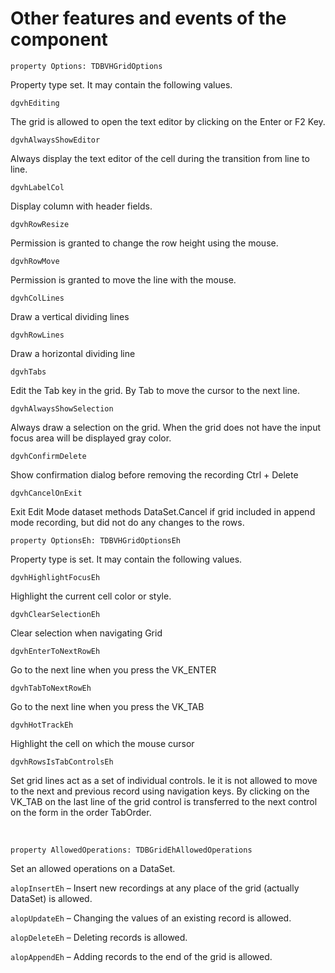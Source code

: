 # Other features and events of the component

`property Options: TDBVHGridOptions`

Property type set. It may contain the following values.

<dl>
<sh>
	
`dgvhEditing`
<dl><sh>The grid is allowed to open the text editor by clicking on the Enter or F2 Key.</sh></dl>
	
`dgvhAlwaysShowEditor`
<dl>
	<sh>Always display the text editor of the cell during the transition from line to line.</sh>
</dl>
	
`dgvhLabelCol`
<dl>
	<sh>Display column with header fields.</sh>
</dl>
	
`dgvhRowResize`
<dl>
	<sh>Permission is granted to change the row height using the mouse.</sh>
</dl>
	
`dgvhRowMove`
<dl>
	<sh>Permission is granted to move the line with the mouse.</sh>
</dl>
	
`dgvhColLines`
<dl>
	<sh>Draw a vertical dividing lines</sh>
</dl>
	
`dgvhRowLines`
<dl>
	<sh>Draw a horizontal dividing line</sh>
</dl>
	
`dgvhTabs`
<dl>
	<sh>Edit the Tab key in the grid. By Tab to move the cursor to the next line.</sh>
</dl>
	
`dgvhAlwaysShowSelection`
<dl>
	<sh>Always draw a selection on the grid. When the grid does not have the input focus area will be displayed gray color.</sh>
</dl>
	
`dgvhConfirmDelete`
<dl>
	<sh>Show confirmation dialog before removing the recording Ctrl + Delete</sh>
</dl>
	
`dgvhCancelOnExit`
<dl>
	<sh>Exit Edit Mode dataset methods DataSet.Cancel if grid included in append mode recording, but did not do any changes to the rows.</sh>
</dl>

</sh>
</dl>

`property OptionsEh: TDBVHGridOptionsEh`

Property type is set. It may contain the following values.

<dl>
<sh>

`dgvhHighlightFocusEh`

<dl>
	<sh>Highlight the current cell color or style.</sh>
</dl>
	
`dgvhClearSelectionEh`

<dl>
	<sh>Clear selection when navigating Grid</sh>
</dl>
	
`dgvhEnterToNextRowEh`

<dl>
	<sh>Go to the next line when you press the VK_ENTER</sh>
</dl>
	
`dgvhTabToNextRowEh`

<dl>
	<sh>Go to the next line when you press the VK_TAB</sh>
</dl>
	
`dgvhHotTrackEh`

<dl>
	<sh>Highlight the cell on which the mouse cursor</sh>
</dl>
	
`dgvhRowsIsTabControlsEh`

<dl>
	<sh>Set grid lines act as a set of individual controls. Ie it is not allowed to move to the next and previous record using navigation keys. By clicking on the VK_TAB on the last line of the grid control is transferred to the next control on the form in the order TabOrder.</sh>
</dl>

</sh>
</dl>
<br>

`property AllowedOperations: TDBGridEhAllowedOperations`

Set an allowed operations on a DataSet. 

`alopInsertEh` – Insert new recordings at any place of the grid (actually DataSet) is allowed.

`alopUpdateEh` – Changing the values of an existing record is allowed.

`alopDeleteEh` – Deleting records is allowed.

`alopAppendEh` – Adding records to the end of the grid is allowed.


